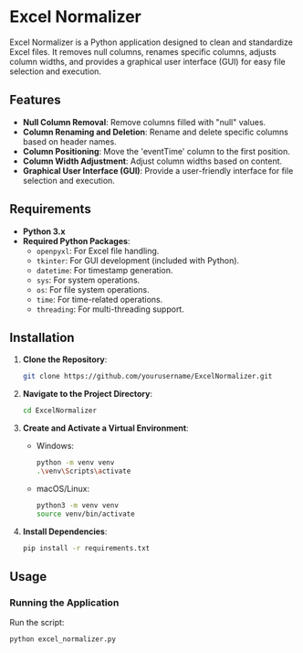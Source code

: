 # Excel Normalizer

Excel Normalizer is a Python application designed to clean and standardize Excel files. It removes null columns, renames specific columns, adjusts column widths, and provides a graphical user interface (GUI) for easy file selection and execution.

## Features

- **Null Column Removal**: Remove columns filled with "null" values.
- **Column Renaming and Deletion**: Rename and delete specific columns based on header names.
- **Column Positioning**: Move the 'eventTime' column to the first position.
- **Column Width Adjustment**: Adjust column widths based on content.
- **Graphical User Interface (GUI)**: Provide a user-friendly interface for file selection and execution.

## Requirements

- **Python 3.x**
- **Required Python Packages**:
  - `openpyxl`: For Excel file handling.
  - `tkinter`: For GUI development (included with Python).
  - `datetime`: For timestamp generation.
  - `sys`: For system operations.
  - `os`: For file system operations.
  - `time`: For time-related operations.
  - `threading`: For multi-threading support.

## Installation

1. **Clone the Repository**:
    ```bash
    git clone https://github.com/yourusername/ExcelNormalizer.git
    ```

2. **Navigate to the Project Directory**:
    ```bash
    cd ExcelNormalizer
    ```

3. **Create and Activate a Virtual Environment**:
    - Windows:
        ```bash
        python -m venv venv
        .\venv\Scripts\activate
        ```
    - macOS/Linux:
        ```bash
        python3 -m venv venv
        source venv/bin/activate
        ```

4. **Install Dependencies**:
    ```bash
    pip install -r requirements.txt
    ```

## Usage

### Running the Application

Run the script:
```bash
python excel_normalizer.py

